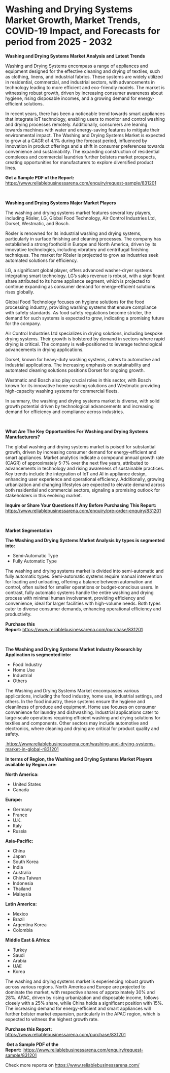 <p><h1>Washing and Drying Systems Market Growth, Market Trends, COVID-19 Impact, and Forecasts for period from 2025 - 2032</h1></p><p><strong>Washing and Drying Systems Market Analysis and Latest Trends</strong></p>
<p><p>Washing and Drying Systems encompass a range of appliances and equipment designed for the effective cleaning and drying of textiles, such as clothing, linens, and industrial fabrics. These systems are widely utilized in residential, commercial, and industrial sectors, with advancements in technology leading to more efficient and eco-friendly models. The market is witnessing robust growth, driven by increasing consumer awareness about hygiene, rising disposable incomes, and a growing demand for energy-efficient solutions.</p><p>In recent years, there has been a noticeable trend towards smart appliances that integrate IoT technology, enabling users to monitor and control washing and drying processes remotely. Additionally, consumers are leaning towards machines with water and energy-saving features to mitigate their environmental impact. The Washing and Drying Systems Market is expected to grow at a CAGR of 4.1% during the forecast period, influenced by innovation in product offerings and a shift in consumer preferences towards convenience and sustainability. The expanding construction of residential complexes and commercial laundries further bolsters market prospects, creating opportunities for manufacturers to explore diversified product lines.</p></p>
<p><strong>Get a Sample PDF of the Report:&nbsp;</strong> <a href="https://www.reliablebusinessarena.com/enquiry/request-sample/831201?utm_campaign=3041&utm_medium=2&utm_source=Github&utm_content=ia&utm_term=25032025&utm_id=washing-and-drying-systems">https://www.reliablebusinessarena.com/enquiry/request-sample/831201</a></p>
<p>&nbsp;</p>
<p><strong>Washing and Drying Systems Major Market Players</strong></p>
<p><p>The washing and drying systems market features several key players, including Rösler, LG, Global Food Technology, Air Control Industries Ltd, Dorset, Westmatic, and Bosch. </p><p>Rösler is renowned for its industrial washing and drying systems, particularly in surface finishing and cleaning processes. The company has established a strong foothold in Europe and North America, driven by its innovative technologies, including vibratory and centrifugal finishing techniques. The market for Rösler is projected to grow as industries seek automated solutions for efficiency.</p><p>LG, a significant global player, offers advanced washer-dryer systems integrating smart technology. LG’s sales revenue is robust, with a significant share attributed to its home appliance segment, which is projected to continue expanding as consumer demand for energy-efficient solutions rises globally.</p><p>Global Food Technology focuses on hygiene solutions for the food processing industry, providing washing systems that ensure compliance with safety standards. As food safety regulations become stricter, the demand for such systems is expected to grow, indicating a promising future for the company.</p><p>Air Control Industries Ltd specializes in drying solutions, including bespoke drying systems. Their growth is bolstered by demand in sectors where rapid drying is critical. The company is well-positioned to leverage technological advancements in drying applications.</p><p>Dorset, known for heavy-duty washing systems, caters to automotive and industrial applications. The increasing emphasis on sustainability and automated cleaning solutions positions Dorset for ongoing growth.</p><p>Westmatic and Bosch also play crucial roles in this sector, with Bosch known for its innovative home washing solutions and Westmatic providing high-capacity washing systems for commercial fleets.</p><p>In summary, the washing and drying systems market is diverse, with solid growth potential driven by technological advancements and increasing demand for efficiency and compliance across industries.</p></p>
<p>&nbsp;</p>
<p><strong>What Are The Key Opportunities For Washing and Drying Systems Manufacturers?</strong></p>
<p><p>The global washing and drying systems market is poised for substantial growth, driven by increasing consumer demand for energy-efficient and smart appliances. Market analytics indicate a compound annual growth rate (CAGR) of approximately 5-7% over the next five years, attributed to advancements in technology and rising awareness of sustainable practices. Key trends include the integration of IoT and AI in appliance design, enhancing user experience and operational efficiency. Additionally, growing urbanization and changing lifestyles are expected to elevate demand across both residential and commercial sectors, signaling a promising outlook for stakeholders in this evolving market.</p></p>
<p><strong>Inquire or Share Your Questions If Any Before Purchasing This Report:</strong> <a href="https://www.reliablebusinessarena.com/enquiry/pre-order-enquiry/831201?utm_campaign=3041&utm_medium=2&utm_source=Github&utm_content=ia&utm_term=25032025&utm_id=washing-and-drying-systems">https://www.reliablebusinessarena.com/enquiry/pre-order-enquiry/831201</a></p>
<p>&nbsp;</p>
<p><strong>Market Segmentation</strong></p>
<p><strong>The Washing and Drying Systems Market Analysis by types is segmented into:</strong></p>
<p><ul><li>Semi-Automatic Type</li><li>Fully Automatic Type</li></ul></p>
<p><p>The washing and drying systems market is divided into semi-automatic and fully automatic types. Semi-automatic systems require manual intervention for loading and unloading, offering a balance between automation and control, often suited for smaller operations or budget-conscious users. In contrast, fully automatic systems handle the entire washing and drying process with minimal human involvement, providing efficiency and convenience, ideal for larger facilities with high-volume needs. Both types cater to diverse consumer demands, enhancing operational efficiency and productivity.</p></p>
<p><strong>Purchase this Report:&nbsp;</strong><a href="https://www.reliablebusinessarena.com/purchase/831201?utm_campaign=3041&utm_medium=2&utm_source=Github&utm_content=ia&utm_term=25032025&utm_id=washing-and-drying-systems">https://www.reliablebusinessarena.com/purchase/831201</a></p>
<p>&nbsp;</p>
<p><strong>The Washing and Drying Systems Market Industry Research by Application is segmented into:</strong></p>
<p><ul><li>Food Industry</li><li>Home Use</li><li>Industrial</li><li>Others</li></ul></p>
<p><p>The Washing and Drying Systems Market encompasses various applications, including the food industry, home use, industrial settings, and others. In the food industry, these systems ensure the hygiene and cleanliness of produce and equipment. Home use focuses on consumer convenience for laundry and dishwashing. Industrial applications cater to large-scale operations requiring efficient washing and drying solutions for textiles and components. Other sectors may include automotive and electronics, where cleaning and drying are critical for product quality and safety.</p></p>
<p><a href="https://www.reliablebusinessarena.com/washing-and-drying-systems-market-in-global-r831201?utm_campaign=3041&utm_medium=2&utm_source=Github&utm_content=ia&utm_term=25032025&utm_id=washing-and-drying-systems">&nbsp;https://www.reliablebusinessarena.com/washing-and-drying-systems-market-in-global-r831201</a></p>
<p><strong>In terms of Region, the Washing and Drying Systems Market Players available by Region are:</strong></p>
<p>
    <p> <strong> North America: </strong>
        <ul>
            <li>United States</li>
            <li>Canada</li>
        </ul>
        </p> 
    <p> <strong> Europe: </strong>
        <ul>
            <li>Germany</li>
            <li>France</li>
            <li>U.K.</li>
            <li>Italy</li>
            <li>Russia</li>
        </ul>
        </p> 
    <p> <strong> Asia-Pacific: </strong>
        <ul>
            <li>China</li>
            <li>Japan</li>
            <li>South Korea</li>
            <li>India</li>
            <li>Australia</li>
            <li>China Taiwan</li>
            <li>Indonesia</li>
            <li>Thailand</li>
            <li>Malaysia</li>
        </ul>
        </p> 
    <p> <strong> Latin America: </strong>
        <ul>
            <li>Mexico</li>
            <li>Brazil</li>
            <li>Argentina Korea</li>
            <li>Colombia</li>
        </ul>
        </p> 
    <p> <strong> Middle East & Africa: </strong>
        <ul>
            <li>Turkey</li>
            <li>Saudi</li>
            <li>Arabia</li>
            <li>UAE</li>
            <li>Korea</li>
        </ul>
    </p>
    </p>
<p><p>The washing and drying systems market is experiencing robust growth across various regions. North America and Europe are projected to dominate the market, with respective shares of approximately 30% and 28%. APAC, driven by rising urbanization and disposable income, follows closely with a 25% share, while China holds a significant position with 15%. The increasing demand for energy-efficient and smart appliances will further bolster market expansion, particularly in the APAC region, which is expected to witness the highest growth rate.</p></p>
<p><strong>Purchase this Report: </strong><a href="https://www.reliablebusinessarena.com/purchase/831201?utm_campaign=3041&utm_medium=2&utm_source=Github&utm_content=ia&utm_term=25032025&utm_id=washing-and-drying-systems">https://www.reliablebusinessarena.com/purchase/831201</a></p>
<p>&nbsp;<strong>Get a Sample PDF of the Report:&nbsp;&nbsp;</strong><a href="https://www.reliablebusinessarena.com/enquiry/request-sample/831201?utm_campaign=3041&utm_medium=2&utm_source=Github&utm_content=ia&utm_term=25032025&utm_id=washing-and-drying-systems">https://www.reliablebusinessarena.com/enquiry/request-sample/831201</a></p>
<p><strong></strong></p>
<p>Check more reports on <a href="https://www.reliablebusinessarena.com/?utm_campaign=3041&utm_medium=2&utm_source=Github&utm_content=ia&utm_term=25032025&utm_id=washing-and-drying-systems">https://www.reliablebusinessarena.com/</a></p>